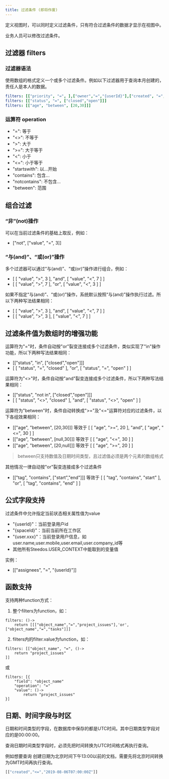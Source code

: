 ```yaml
---
title: 过滤条件 (即将作废)
---
```


定义视图时，可以同时定义过滤条件，只有符合过滤条件的数据才显示在视图中。

业务人员可以修改过滤条件。

## 过滤器 filters

### 过滤器语法
使用数组的格式定义一个或多个过滤条件。例如以下过滤器用于查询本月创建的，责任人是本人的数据。
```yml
filters: [["priority", "=", ],["owner","=","{userId}"],["created", "=", this_month]]
filters: [["status", "=", ["closed","open"]]]
filters: [["age", "between", [20,30]]]
```

### 运算符 operation
- "=": 等于
- "<>": 不等于
- ">": 大于
- ">=": 大于等于
- "<": 小于
- "<=": 小于等于
- "startswith": 以...开始
- "contains": 包含...
- "notcontains": 不包含...
- "between": 范围

## 组合过滤

### “非”(not)操作

可以在当前过滤条件的基础上取反，例如：
-  ["not", ["value", "=", 3]]

### “与(and)”、“或(or)”操作

多个过滤器可以通过“与(and)”、“或(or)”操作进行组合，例如：
- [ [ "value", ">", 3 ], "and", [ "value", "<", 7 ] ]
- [ [ "value", ">", 7 ], "or", [ "value", "<", 3 ] ]

如果不指定“与(and)”、“或(or)”操作，系统默认按照“与(and)”操作执行过滤。所以下两种写法结果相同：
- [ [ "value", ">", 3 ], "and", [ "value", "<", 7 ] ]
- [ [ "value", ">", 3 ], [ "value", "<", 7 ] ]

## 过滤条件值为数组时的增强功能

运算符为"="时，条件自动按"or"裂变连接成多个过滤条件，类似实现了"in"操作功能，所以下两种写法结果相同：
- [["status", "in", ["closed","open"]]]
- [ [ "status", "=", "closed" ], "or", [ "status", "=", "open" ] ]

运算符为"<>"时，条件自动按"and"裂变连接成多个过滤条件，所以下两种写法结果相同：
- [["status", "not in", ["closed","open"]]]
- [ [ "status", "<>", "closed" ], "and", [ "status", "<>", "open" ] ]

运算符为"between"时，条件自动转换成">="及"<="运算符对应的过滤条件，以下各组效果相同：
- [["age", "between", [20,30]]] 等效于 [ [ "age", ">=", 20 ], "and", [ "age", "<=", 30 ] ]
- [["age", "between", [null,30]]] 等效于 [ [ "age", "<=", 30 ] ]
- [["age", "between", [20,null]]] 等效于 [ [ "age", ">=", 20 ] ]

> between只支持数值及日期时间类型，且过滤值必须是两个元素的数组格式

其他情况一律自动按"or"裂变连接成多个过滤条件
- [["tag", "contains", ["start","end"]]] 等效于 [ [ "tag", "contains", "start" ], "or", [ "tag", "contains", "end" ] ]

## 公式字段支持

过滤条件中允许指定当前状态相关属性值为value
- "{userId}"：当前登录用户id
- "{spaceId}"：当前当前所在工作区
- "{user.xxx}"：当前登录用户信息，如user.name,user.mobile,user.email,user.company_id等
- 其他所有Steedos.USER_CONTEXT中能取到的变量值

实例：
- [["assignees", "=", "{userId}"]]


## 函数支持

支持两种function方式：
1. 整个filters为function，如：
```
filters: ()->
	return [[["object_name","=","project_issues"],'or',["object_name","=","tasks"]]]
```
2. filters内的filter.value为function，如：
```
filters: [["object_name", "=", ()->
	return "project_issues"
]]
```
或
```
filters: [{
	"field": "object_name"
	"operation": "="
	"value": ()->
		return "project_issues"
}]
```

## 日期、时间字段与时区
日期和时间类型的字段，在数据库中保存的都是UTC时间。其中日期类型字段对应的是00:00:00。

查询日期时间类型字段时，必须先把时间转换为UTC时间格式再执行查询。

例如想要查询 创建日期为北京时间下午13:00以前的文档，需要先将北京时间转换为GMT时间再执行查询。
```js
[["created","<=","2019-08-06T07:00:00Z"]]
```